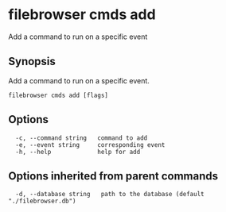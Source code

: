 # filebrowser cmds add

Add a command to run on a specific event

## Synopsis

Add a command to run on a specific event.

```text
filebrowser cmds add [flags]
```

## Options

```text
  -c, --command string   command to add
  -e, --event string     corresponding event
  -h, --help             help for add
```

## Options inherited from parent commands

```text
  -d, --database string   path to the database (default "./filebrowser.db")
```

